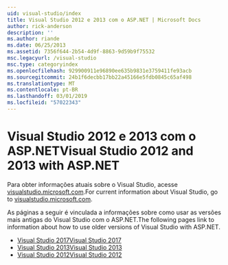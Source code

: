 ```yaml
---
uid: visual-studio/index
title: Visual Studio 2012 e 2013 com o ASP.NET | Microsoft Docs
author: rick-anderson
description: ''
ms.author: riande
ms.date: 06/25/2013
ms.assetid: 7356f644-2b54-4d9f-8863-9d59b9f75532
msc.legacyurl: /visual-studio
msc.type: categoryindex
ms.openlocfilehash: 929900911e96890ee635b9831e3759411fe93acb
ms.sourcegitcommit: 24b1f6decbb17bb22a45166e5fdb0845c65af498
ms.translationtype: MT
ms.contentlocale: pt-BR
ms.lasthandoff: 03/01/2019
ms.locfileid: "57022343"
---
```

# <a name="visual-studio-2012-and-2013-with-aspnet"></a><span data-ttu-id="e00a8-102">Visual Studio 2012 e 2013 com o ASP.NET</span><span class="sxs-lookup"><span data-stu-id="e00a8-102">Visual Studio 2012 and 2013 with ASP.NET</span></span>

<span data-ttu-id="e00a8-103">Para obter informações atuais sobre o Visual Studio, acesse [visualstudio.microsoft.com](https://visualstudio.microsoft.com).</span><span class="sxs-lookup"><span data-stu-id="e00a8-103">For current information about Visual Studio, go to [visualstudio.microsoft.com](https://visualstudio.microsoft.com).</span></span>

<span data-ttu-id="e00a8-104">As páginas a seguir é vinculada a informações sobre como usar as versões mais antigas do Visual Studio com o ASP.NET.</span><span class="sxs-lookup"><span data-stu-id="e00a8-104">The following pages link to information about how to use older versions of Visual Studio with ASP.NET.</span></span>

- [<span data-ttu-id="e00a8-105">Visual Studio 2017</span><span class="sxs-lookup"><span data-stu-id="e00a8-105">Visual Studio 2017</span></span>](overview/2017/index.md)
- [<span data-ttu-id="e00a8-106">Visual Studio 2013</span><span class="sxs-lookup"><span data-stu-id="e00a8-106">Visual Studio 2013</span></span>](overview/2013/index.md)
- [<span data-ttu-id="e00a8-107">Visual Studio 2012</span><span class="sxs-lookup"><span data-stu-id="e00a8-107">Visual Studio 2012</span></span>](overview/2012/index.md)
